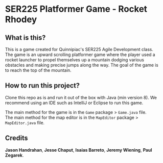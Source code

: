 # SER225 Platformer Game - Rocket Rhodey

## What is this?
This is a game created for Quinnipiac's SER225 Agile Development class.
The game is an upward scrolling platformer game where the player used a rocket launcher to propel themselves up a mountain dodging various obstacles and making precise jumps along the way. The goal of the game is to reach the top of the mountain.

## How to run this project?
Clone this repo as is and run it out of the box with Java (min version 8).
We recommend using an IDE such as IntelliJ or Eclipse to run this game.

The main method for the game is in the `Game` package > `Game.java` file.<br>
The main method for the map editor is in the `MapEditor` package > `MapEditor.java` file.

## Credits
**Jason Handrahan**,
**Jesse Chaput**,
**Isaias Barreto**,
**Jeremy Wiening**,
**Paul Zegarek**.
